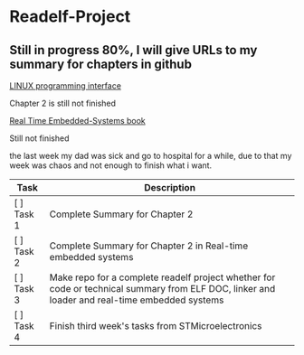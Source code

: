 # Readelf-Project

## Still in progress 80%, I will give URLs to my summary for chapters in github

[LINUX programming interface](https://github.com/MinaSaad123/Linux-programming-interface-book)

Chapter 2 is still not finished

[Real Time Embedded-Systems book](https://github.com/MinaSaad123/Real-Time-Embedded-Systems-book)

Still not finished


the last week my dad was sick and go to hospital for a while, due to that my week was chaos and not enough to finish what i want.


|         **Task**            |                                                                   **Description**                                                             |
|-----------------------------| ----------------------------------------------------------------------------------------------------------------------------------------------|
|    [ ] Task 1               |                                                              Complete Summary for Chapter 2                                                   |
|    [ ] Task 2               |                                           Complete Summary for Chapter 2 in Real-time embedded systems                                        |
|    [ ] Task 3               | Make repo for a complete readelf project whether for code or technical summary from ELF DOC, linker and loader and real-time embedded systems | 
|    [ ] Task 4               |                                                                Finish third week's tasks from STMicroelectronics                              |                                                      


